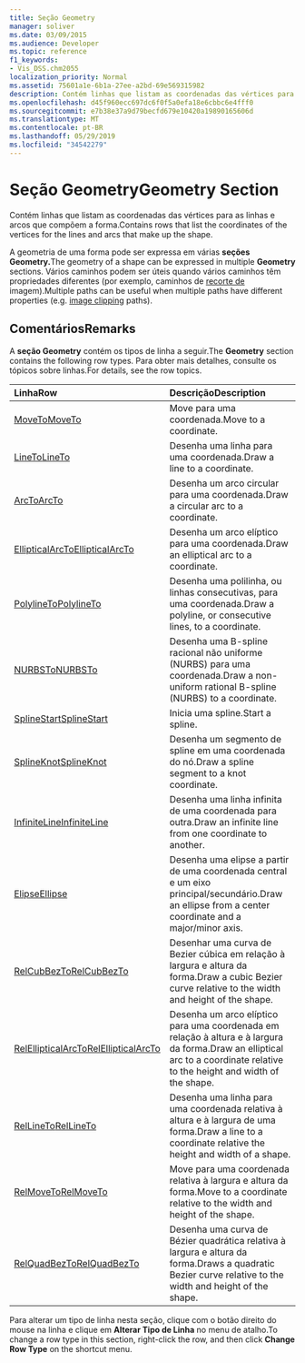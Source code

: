 ```yaml
---
title: Seção Geometry
manager: soliver
ms.date: 03/09/2015
ms.audience: Developer
ms.topic: reference
f1_keywords:
- Vis_DSS.chm2055
localization_priority: Normal
ms.assetid: 75601a1e-6b1a-27ee-a2bd-69e569315982
description: Contém linhas que listam as coordenadas das vértices para as linhas e arcos que compõem a forma.
ms.openlocfilehash: d45f960ecc697dc6f0f5a0efa18e6cbbc6e4fff0
ms.sourcegitcommit: e7b38e37a9d79becfd679e10420a19890165606d
ms.translationtype: MT
ms.contentlocale: pt-BR
ms.lasthandoff: 05/29/2019
ms.locfileid: "34542279"
---
```

# <a name="geometry-section"></a><span data-ttu-id="5098e-103">Seção Geometry</span><span class="sxs-lookup"><span data-stu-id="5098e-103">Geometry Section</span></span>

<span data-ttu-id="5098e-104">Contém linhas que listam as coordenadas das vértices para as linhas e arcos que compõem a forma.</span><span class="sxs-lookup"><span data-stu-id="5098e-104">Contains rows that list the coordinates of the vertices for the lines and arcs that make up the shape.</span></span> 
  
<span data-ttu-id="5098e-105">A geometria de uma forma pode ser expressa em várias **seções Geometry.**</span><span class="sxs-lookup"><span data-stu-id="5098e-105">The geometry of a shape can be expressed in multiple **Geometry** sections.</span></span> <span data-ttu-id="5098e-106">Vários caminhos podem ser úteis quando vários caminhos têm propriedades diferentes (por exemplo, caminhos de [recorte de](clippingpath-cell-foreign-image-info-section.md) imagem).</span><span class="sxs-lookup"><span data-stu-id="5098e-106">Multiple paths can be useful when multiple paths have different properties (e.g. [image clipping](clippingpath-cell-foreign-image-info-section.md) paths).</span></span> 
  
## <a name="remarks"></a><span data-ttu-id="5098e-107">Comentários</span><span class="sxs-lookup"><span data-stu-id="5098e-107">Remarks</span></span>

<span data-ttu-id="5098e-108">A **seção Geometry** contém os tipos de linha a seguir.</span><span class="sxs-lookup"><span data-stu-id="5098e-108">The **Geometry** section contains the following row types.</span></span> <span data-ttu-id="5098e-109">Para obter mais detalhes, consulte os tópicos sobre linhas.</span><span class="sxs-lookup"><span data-stu-id="5098e-109">For details, see the row topics.</span></span> 
  
|<span data-ttu-id="5098e-110">Linha</span><span class="sxs-lookup"><span data-stu-id="5098e-110">Row</span></span>|<span data-ttu-id="5098e-111">Descrição</span><span class="sxs-lookup"><span data-stu-id="5098e-111">Description</span></span>|
|:-----|:-----|
|[<span data-ttu-id="5098e-112">MoveTo</span><span class="sxs-lookup"><span data-stu-id="5098e-112">MoveTo</span></span>](moveto-row-geometry-section.md) <br/> |<span data-ttu-id="5098e-113">Move para uma coordenada.</span><span class="sxs-lookup"><span data-stu-id="5098e-113">Move to a coordinate.</span></span>  <br/> |
|[<span data-ttu-id="5098e-114">LineTo</span><span class="sxs-lookup"><span data-stu-id="5098e-114">LineTo</span></span>](lineto-row-geometry-section.md) <br/> |<span data-ttu-id="5098e-115">Desenha uma linha para uma coordenada.</span><span class="sxs-lookup"><span data-stu-id="5098e-115">Draw a line to a coordinate.</span></span>  <br/> |
|[<span data-ttu-id="5098e-116">ArcTo</span><span class="sxs-lookup"><span data-stu-id="5098e-116">ArcTo</span></span>](arcto-row-geometry-section.md) <br/> |<span data-ttu-id="5098e-117">Desenha um arco circular para uma coordenada.</span><span class="sxs-lookup"><span data-stu-id="5098e-117">Draw a circular arc to a coordinate.</span></span>  <br/> |
|[<span data-ttu-id="5098e-118">EllipticalArcTo</span><span class="sxs-lookup"><span data-stu-id="5098e-118">EllipticalArcTo</span></span>](ellipticalarcto-row-geometry-section.md) <br/> |<span data-ttu-id="5098e-119">Desenha um arco elíptico para uma coordenada.</span><span class="sxs-lookup"><span data-stu-id="5098e-119">Draw an elliptical arc to a coordinate.</span></span>  <br/> |
|[<span data-ttu-id="5098e-120">PolylineTo</span><span class="sxs-lookup"><span data-stu-id="5098e-120">PolylineTo</span></span>](polylineto-row-geometry-section.md) <br/> |<span data-ttu-id="5098e-121">Desenha uma polilinha, ou linhas consecutivas, para uma coordenada.</span><span class="sxs-lookup"><span data-stu-id="5098e-121">Draw a polyline, or consecutive lines, to a coordinate.</span></span>  <br/> |
|[<span data-ttu-id="5098e-122">NURBSTo</span><span class="sxs-lookup"><span data-stu-id="5098e-122">NURBSTo</span></span>](nurbsto-row-geometry-section.md) <br/> |<span data-ttu-id="5098e-123">Desenha uma B-spline racional não uniforme (NURBS) para uma coordenada.</span><span class="sxs-lookup"><span data-stu-id="5098e-123">Draw a non-uniform rational B-spline (NURBS) to a coordinate.</span></span>  <br/> |
|[<span data-ttu-id="5098e-124">SplineStart</span><span class="sxs-lookup"><span data-stu-id="5098e-124">SplineStart</span></span>](splinestart-row-geometry-section.md) <br/> |<span data-ttu-id="5098e-125">Inicia uma spline.</span><span class="sxs-lookup"><span data-stu-id="5098e-125">Start a spline.</span></span>  <br/> |
|[<span data-ttu-id="5098e-126">SplineKnot</span><span class="sxs-lookup"><span data-stu-id="5098e-126">SplineKnot</span></span>](splineknot-row-geometry-section.md) <br/> |<span data-ttu-id="5098e-127">Desenha um segmento de spline em uma coordenada do nó.</span><span class="sxs-lookup"><span data-stu-id="5098e-127">Draw a spline segment to a knot coordinate.</span></span>  <br/> |
|[<span data-ttu-id="5098e-128">InfiniteLine</span><span class="sxs-lookup"><span data-stu-id="5098e-128">InfiniteLine</span></span>](infiniteline-row-geometry-section.md) <br/> |<span data-ttu-id="5098e-129">Desenha uma linha infinita de uma coordenada para outra.</span><span class="sxs-lookup"><span data-stu-id="5098e-129">Draw an infinite line from one coordinate to another.</span></span>  <br/> |
|[<span data-ttu-id="5098e-130">Elipse</span><span class="sxs-lookup"><span data-stu-id="5098e-130">Ellipse</span></span>](ellipse-row-geometry-section.md) <br/> |<span data-ttu-id="5098e-131">Desenha uma elipse a partir de uma coordenada central e um eixo principal/secundário.</span><span class="sxs-lookup"><span data-stu-id="5098e-131">Draw an ellipse from a center coordinate and a major/minor axis.</span></span>  <br/> |
|[<span data-ttu-id="5098e-132">RelCubBezTo</span><span class="sxs-lookup"><span data-stu-id="5098e-132">RelCubBezTo</span></span>](relcubbezto-row-geometry-section.md) <br/> |<span data-ttu-id="5098e-133">Desenhar uma curva de Bezier cúbica em relação à largura e altura da forma.</span><span class="sxs-lookup"><span data-stu-id="5098e-133">Draw a cubic Bezier curve relative to the width and height of the shape.</span></span>  <br/> |
|[<span data-ttu-id="5098e-134">RelEllipticalArcTo</span><span class="sxs-lookup"><span data-stu-id="5098e-134">RelEllipticalArcTo</span></span>](relellipticalarcto-row-geometry-section.md) <br/> |<span data-ttu-id="5098e-135">Desenha um arco elíptico para uma coordenada em relação à altura e à largura da forma.</span><span class="sxs-lookup"><span data-stu-id="5098e-135">Draw an elliptical arc to a coordinate relative to the height and width of the shape.</span></span>  <br/> |
|[<span data-ttu-id="5098e-136">RelLineTo</span><span class="sxs-lookup"><span data-stu-id="5098e-136">RelLineTo</span></span>](rellineto-row-geometry-section.md) <br/> |<span data-ttu-id="5098e-137">Desenha uma linha para uma coordenada relativa à altura e à largura de uma forma.</span><span class="sxs-lookup"><span data-stu-id="5098e-137">Draw a line to a coordinate relative the height and width of a shape.</span></span>  <br/> |
|[<span data-ttu-id="5098e-138">RelMoveTo</span><span class="sxs-lookup"><span data-stu-id="5098e-138">RelMoveTo</span></span>](relmoveto-row-geometry-section.md) <br/> |<span data-ttu-id="5098e-139">Move para uma coordenada relativa à largura e altura da forma.</span><span class="sxs-lookup"><span data-stu-id="5098e-139">Move to a coordinate relative to the width and height of the shape.</span></span>  <br/> |
|[<span data-ttu-id="5098e-140">RelQuadBezTo</span><span class="sxs-lookup"><span data-stu-id="5098e-140">RelQuadBezTo</span></span>](relquadbezto-row-geometry-section.md) <br/> |<span data-ttu-id="5098e-141">Desenha uma curva de Bézier quadrática relativa à largura e altura da forma.</span><span class="sxs-lookup"><span data-stu-id="5098e-141">Draws a quadratic Bezier curve relative to the width and height of the shape.</span></span>  <br/> |
   
<span data-ttu-id="5098e-142">Para alterar um tipo de linha nesta seção, clique com o botão direito do mouse na linha e clique em **Alterar Tipo de Linha** no menu de atalho.</span><span class="sxs-lookup"><span data-stu-id="5098e-142">To change a row type in this section, right-click the row, and then click **Change Row Type** on the shortcut menu.</span></span> 
  

